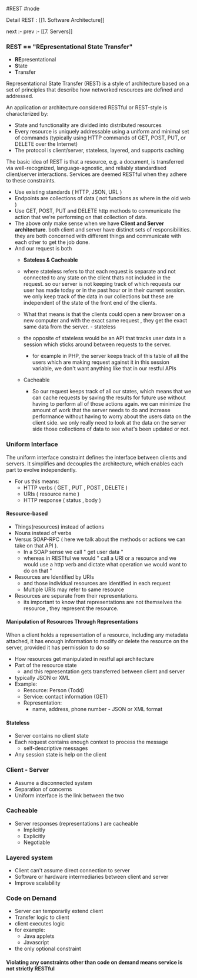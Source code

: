 #REST
#node 

Detail REST :  [[1. Software Architecture]]

next :- 
prev :- [[7. Servers]]
### REST == "REpresentational State Transfer"
- **RE**presentational
- **S**tate
- **T**ransfer

Representational State Transfer (REST) is a style of architecture based on a set of principles that describe how networked resources are defined and addressed.

An application or architecture considered RESTful or REST-style is characterized by:
- State and functionality are divided into distributed resources
- Every resource is uniquely addressable using a uniform and minimal set of commands (typically using HTTP commands of GET, POST, PUT, or DELETE over the Internet)
- The protocol is client/server, stateless, layered, and supports caching

The basic idea of REST is that a resource, e.g. a document, is transferred via well-recognized, language-agnostic, and reliably standardised client/server interactions. Services are deemed RESTful when they adhere to these constraints.

- Use existing standards ( HTTP, JSON, URL )
- Endpoints are collections of data ( not functions as where in the old web )
- Use GET, POST, PUT and DELETE http methods to communicate the action that we're performing on  that collection of data.
- The above only make sense when we have **Client and Server architecture**. both client and server have distinct sets of responsibilities. they are both concerned with different things and communicate with each other to get the job done.
- And our request is both
	- **Sateless & Cacheable**
	- where stateless refers to that each request is separate and not connected to any state on the client thats not included in the request. so our server is not keeping track of which requests our user has made today or in the past hour or in their current session. we only keep track of the data in our collections but these are independent of the state of the front end of the clients.
	- What that means is that the clients could open a new browser on a new computer and with the exact same request  , they get the exact same data from the server.  - stateless 
	- the opposite of stateless would be an API that tracks user data in a session which sticks around between requests to the server. 
		- for example in PHP, the server keeps track of this table of all the users which are making request against it in this session variable, we don't want anything like that in our restful APIs

	- Cacheable
		 - So our request keeps track of all our states, which means that we can cache requests by saving the results for future use without having to perform all of those actions again.  we can minimize the amount of work that the server needs to do and increase performance without having to worry about the users data on the client side. we only really need to look at the data on the server side those collections of data to see what's been updated or not. 

### Uniform Interface 

The uniform interface constraint defines the interface between clients and servers. It simplifies and decouples the architecture, which enables each part to evolve independently. 
- For us this means: 
	- HTTP verbs ( GET , PUT , POST , DELETE )
	- URIs ( resource name )
	- HTTP response ( status , body )

#### Resource-based

- Things(resources) instead of actions
- Nouns instead of verbs
- Versus SOAP-RPC ( here we talk about the methods or actions we can take on that API ).
	- In a SOAP sense we call " get user data "
	- whereas in RESTful we would " call a URI or a resource and we would use a http verb and dictate what operation we would want to do on that  "
- Resources are Identified by URIs
	- and those individual resources are identified in each request 
	- Multiple URIs may refer to same resource
- Resources are separate from their representations.
	- its important to know that representations are not themselves the resource , they represent the resource.

#### Manipulation of Resources Through Representations

When a client holds a representation of a resource, including any metadata attached, it has enough information to modify or delete the resource on the server, provided it has permission to do so

- How resources get manipulated in restful api architecture
- Part of the resource state
	- and this representation gets transferred between client and server
- typically JSON or XML
- Example:
	- Resource: Person (Todd)
	- Service: contact information (GET)
	- Representation:
		- name, address, phone number - JSON or XML format


#### Stateless
- Server contains no client state
- Each request contains enough context to process the message
	- self-descriptive messages
- Any session state is help on the client

### Client - Server
- Assume a disconnected system
- Separation of concerns 
- Uniform interface is the link between the two
### Cacheable
- Server responses (representations ) are cacheable
	- Implicitly
	- Explicitly
	- Negotiable

### Layered system
- Client can't assume direct connection to server
- Software or hardware intermediaries between client and server
- Improve scalability

### Code on Demand

- Server can temporarily extend client
- Transfer logic to client
- client executes logic
- for example:
	- Java applets
	- Javascript
- the only optional constraint


#### Violating any constraints other than code on demand means service is not strictly RESTful
